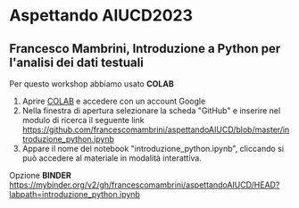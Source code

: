 # Aspettando AIUCD2023


## Francesco Mambrini, Introduzione a Python per l'analisi dei dati testuali

Per questo workshop abbiamo usato **COLAB**
1.  Aprire [COLAB](https://colab.research.google.com/) e accedere con un account Google
2. Nella finestra di apertura selezionare la scheda "GitHub" e inserire nel modulo di ricerca il seguente link
https://github.com/francescomambrini/aspettandoAIUCD/blob/master/introduzione_python.ipynb
3. Appare il nome del notebook "introduzione_python.ipynb", cliccando si può accedere al materiale in modalità interattiva.

Opzione **BINDER**
https://mybinder.org/v2/gh/francescomambrini/aspettandoAIUCD/HEAD?labpath=introduzione_python.ipynb

